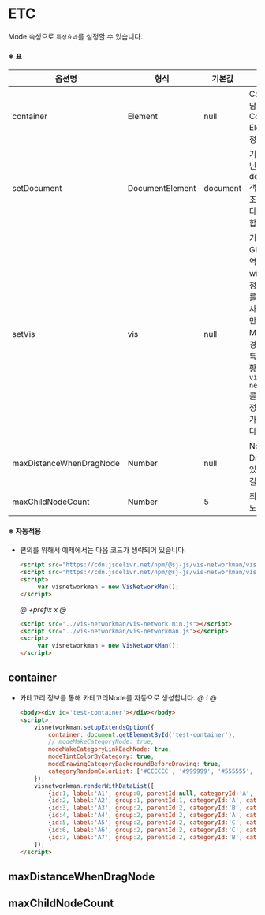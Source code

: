 # ETC
Mode 속성으로 `특정효과`를 설정할 수 있습니다.

#### ※ 표
옵션명 | 형식 | 기본값 | 설명
-------|------|--------|-----
container | Element | null | Canvas를 담을 Container Element지정합니다.,
setDocument | DocumentElement | document | 기본이 아닌 다른 document 객체를 참조하고 싶다면 사용합니다. 
setVis | vis | null | 기본적으로 Global영역의 window에 정의된 vis를 가지고 사용하지만, ES6+ Module환경이거나 특수 한 상황에서는 `visjs network` 를 따로 설정할 필요가 있습니다.
maxDistanceWhenDragNode | Number | null | Node를 Drag할 수 있는 최대 길이
maxChildNodeCount | Number | 5 | 최대연결 노드 수

#### ※ 자동적용
- 편의를 위해서 예제에서는 다음 코드가 생략되어 있습니다.
    ```html
    <script src="https://cdn.jsdelivr.net/npm/@sj-js/vis-networkman/vis-network.min.js"></script>
    <script src="https://cdn.jsdelivr.net/npm/@sj-js/vis-networkman/vis-networkman.min.js"></script>
    <script>
         var visnetworkman = new VisNetworkMan();
    </script>
    ```  

    *@* *+prefix* *x* *@* 
    ```html
    <script src="../vis-networkman/vis-network.min.js"></script>
    <script src="../vis-networkman/vis-networkman.js"></script>
    <script>
         var visnetworkman = new VisNetworkMan();
    </script>
    ```



## container
- 카테고리 정보를 통해 카테고리Node를 자동으로 생성합니다.
    *@* *!* *@*
    ```html
    <body><div id='test-container'></div></body>
    <script>
        visnetworkman.setupExtendsOption({
            container: document.getElementById('test-container'),
            // modeMakeCategoryNode: true,
            modeMakeCategoryLinkEachNode: true,
            modeTintColorByCategory: true,
            modeDrawingCategoryBackgroundBeforeDrawing: true,
            categoryRandomColorList: ['#CCCCCC', '#999999', '#555555', '#333333', '#000000']
        });
        visnetworkman.renderWithDataList([
            {id:1, label:'A1', group:0, parentId:null, categoryId:'A', categoryName:'Category A'},                       
            {id:2, label:'A2', group:1, parentId:1, categoryId:'A', categoryName:'Category A'},
            {id:3, label:'A3', group:2, parentId:2, categoryId:'B', categoryName:'Category B'},
            {id:4, label:'A4', group:2, parentId:2, categoryId:'A', categoryName:'Category A'},
            {id:5, label:'A5', group:2, parentId:2, categoryId:'C', categoryName:'Category C'},
            {id:6, label:'A6', group:2, parentId:2, categoryId:'C', categoryName:'Category C'},
            {id:7, label:'A7', group:2, parentId:2, categoryId:'B', categoryName:'Category B'}
        ]);
    </script>
    ```
        
  
  
## maxDistanceWhenDragNode


## maxChildNodeCount
